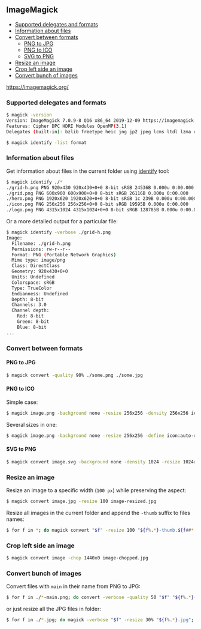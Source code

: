 ## ImageMagick

<!-- MarkdownTOC -->

- [Supported delegates and formats](#supported-delegates-and-formats)
- [Information about files](#information-about-files)
- [Convert between formats](#convert-between-formats)
  - [PNG to JPG](#png-to-jpg)
  - [PNG to ICO](#png-to-ico)
  - [SVG to PNG](#svg-to-png)
- [Resize an image](#resize-an-image)
- [Crop left side an image](#crop-left-side-an-image)
- [Convert bunch of images](#convert-bunch-of-images)

<!-- /MarkdownTOC -->

<https://imagemagick.org/>

### Supported delegates and formats

``` sh
$ magick -version
Version: ImageMagick 7.0.9-8 Q16 x86_64 2019-12-09 https://imagemagick.org
Features: Cipher DPC HDRI Modules OpenMP(3.1)
Delegates (built-in): bzlib freetype heic jng jp2 jpeg lcms ltdl lzma openexr png tiff webp xml zlib
```

``` sh
$ magick identify -list format
```

### Information about files

Get information about files in the current folder using [identify](https://imagemagick.org/script/identify.php) tool:

``` sh
$ magick identify ./*
./grid-h.png PNG 920x430 920x430+0+0 8-bit sRGB 24536B 0.000u 0:00.000
./grid.png PNG 600x900 600x900+0+0 8-bit sRGB 26116B 0.000u 0:00.000
./hero.png PNG 1920x620 1920x620+0+0 8-bit sRGB 1c 239B 0.000u 0:00.000
./icon.png PNG 256x256 256x256+0+0 8-bit sRGB 19595B 0.000u 0:00.000
./logo.png PNG 4315x1024 4315x1024+0+0 8-bit sRGB 128785B 0.000u 0:00.000
```

Or a more detailed output for a particular file:

``` sh
$ magick identify -verbose ./grid-h.png
Image:
  Filename: ./grid-h.png
  Permissions: rw-r--r--
  Format: PNG (Portable Network Graphics)
  Mime type: image/png
  Class: DirectClass
  Geometry: 920x430+0+0
  Units: Undefined
  Colorspace: sRGB
  Type: TrueColor
  Endianness: Undefined
  Depth: 8-bit
  Channels: 3.0
  Channel depth:
    Red: 8-bit
    Green: 8-bit
    Blue: 8-bit
...
```

### Convert between formats

#### PNG to JPG

``` sh
$ magick convert -quality 90% ./some.png ./some.jpg
```

#### PNG to ICO

Simple case:

``` sh
$ magick image.png -background none -resize 256x256 -density 256x256 icon.ico
```

Several sizes in one:

``` sh
$ magick image.png -background none -resize 256x256 -define icon:auto-resize="256,128,96,64,48,32,16" icon.ico
```

#### SVG to PNG

``` sh
$ magick convert image.svg -background none -density 1024 -resize 1024x image.png
```

### Resize an image

Resize an image to a specific width (`100 px`) while preserving the aspect:

``` sh
$ magick convert image.jpg -resize 100 image-resized.jpg
```

Resize all images in the current folder and append the `-thumb` suffix to files names:

``` sh
$ for f in *; do magick convert "$f" -resize 100 "${f%.*}-thumb.${f##*.}"; done
```

### Crop left side an image

``` sh
$ magick convert image -chop 1440x0 image-chopped.jpg
```

### Convert bunch of images

Convert files with `main` in their name from PNG to JPG:

``` sh
$ for f in ./*-main.png; do convert -verbose -quality 50 "$f" "${f%.*}-thumb.jpg"; done
```

or just resize all the JPG files in folder:

``` sh
$ for f in ./*.jpg; do magick -verbose "$f" -resize 30% "${f%.*}.jpg"; done
```
